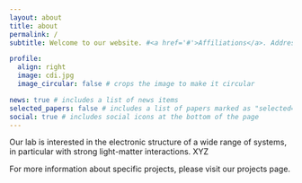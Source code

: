 ```yaml
---
layout: about
title: about
permalink: /
subtitle: Welcome to our website. #<a href='#'>Affiliations</a>. Address. Contacts. Motto. Etc.

profile:
  align: right
  image: cdi.jpg
  image_circular: false # crops the image to make it circular

news: true # includes a list of news items
selected_papers: false # includes a list of papers marked as "selected={true}"
social: true # includes social icons at the bottom of the page
---
```


Our lab is interested in the electronic structure of a wide range of systems, in particular with strong light-matter interactions. XYZ

For more information about specific projects, please visit our projects page.
